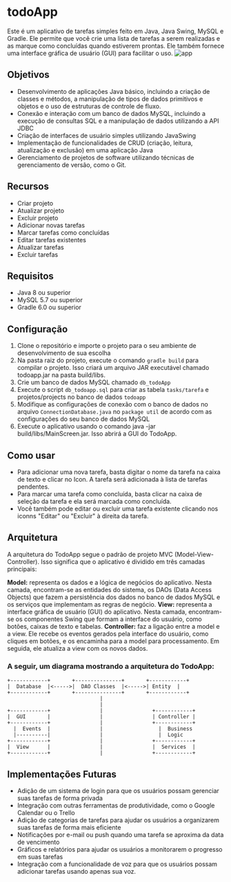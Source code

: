 # todoApp
Este é um aplicativo de tarefas simples feito em Java, Java Swing, MySQL e Gradle. Ele permite que você crie uma lista de tarefas a serem realizadas e as marque como concluídas quando estiverem prontas. Ele também fornece uma interface gráfica de usuário (GUI) para facilitar o uso.
![app](https://i.imgur.com/W2L0rA2.png)

## Objetivos
- Desenvolvimento de aplicações Java básico, incluindo a criação de classes e métodos, a manipulação de tipos de dados primitivos e objetos e o uso de estruturas de controle de fluxo.
- Conexão e interação com um banco de dados MySQL, incluindo a execução de consultas SQL e a manipulação de dados utilizando a API JDBC
- Criação de interfaces de usuário simples utilizando JavaSwing
- Implementação de funcionalidades de CRUD (criação, leitura, atualização e exclusão) em uma aplicação Java
- Gerenciamento de projetos de software utilizando técnicas de gerenciamento de versão, como o Git.

## Recursos
- Criar projeto
- Atualizar projeto
- Excluir projeto
- Adicionar novas tarefas
- Marcar tarefas como concluídas
- Editar tarefas existentes
- Atualizar tarefas
- Excluir tarefas

## Requisitos
- Java 8 ou superior
- MySQL 5.7 ou superior
- Gradle 6.0 ou superior

## Configuração
1. Clone o repositório e importe o projeto para o seu ambiente de desenvolvimento de sua escolha
2. Na pasta raiz do projeto, execute o comando `gradle build` para compilar o projeto. Isso criará um arquivo JAR executável chamado todoapp.jar na pasta build/libs.
3. Crie um banco de dados MySQL chamado `db_todoApp`
4. Execute o script `db_todoapp.sql` para criar as tabela `tasks/tarefa` e projetos/projects no banco de dados `todoapp`
5. Modifique as configurações de conexão com o banco de dados no arquivo `ConnectionDatabase.java` no `package util` de acordo com as configurações do seu banco de dados MySQL
6. Execute o aplicativo usando o comando java -jar build/libs/MainScreen.jar. Isso abrirá a GUI do TodoApp.

## Como usar
- Para adicionar uma nova tarefa, basta digitar o nome da tarefa na caixa de texto e clicar no Icon. A tarefa será adicionada à lista de tarefas pendentes.
- Para marcar uma tarefa como concluída, basta clicar na caixa de seleção da tarefa e ela será marcada como concluída.
- Você também pode editar ou excluir uma tarefa existente clicando nos iconns "Editar" ou "Excluir" à direita da tarefa.

## Arquitetura
A arquitetura do TodoApp segue o padrão de projeto MVC (Model-View-Controller). Isso significa que o aplicativo é dividido em três camadas principais:

**Model:** representa os dados e a lógica de negócios do aplicativo. Nesta camada, encontram-se as entidades do sistema, os DAOs (Data Access Objects) que fazem a persistência dos dados no banco de dados MySQL e os serviços que implementam as regras de negócio.
**View:** representa a interface gráfica de usuário (GUI) do aplicativo. Nesta camada, encontram-se os componentes Swing que formam a interface do usuário, como botões, caixas de texto e tabelas.
**Controller:** faz a ligação entre a model e a view. Ele recebe os eventos gerados pela interface do usuário, como cliques em botões, e os encaminha para a model para processamento. Em seguida, ele atualiza a view com os novos dados.

### A seguir, um diagrama mostrando a arquitetura do TodoApp:
```
+------------+       +---------------+       +------------+
|  Database  |<----->|  DAO Classes  |<----->| Entity  |
+------------+       +---------------+       +------------+
                              |
                              |
+------------+                |                +------------+
|  GUI       |                |                | Controller |
+------------+                |                +------------+
  |  Events  |                |                  |  Business
  |----------|                |                  |  Logic
+------------+                |                +------------+
|  View      |                |                |  Services  |
+------------+                |                +------------+

```

## Implementações Futuras
- Adição de um sistema de login para que os usuários possam gerenciar suas tarefas de forma privada
- Integração com outras ferramentas de produtividade, como o Google Calendar ou o Trello
- Adição de categorias de tarefas para ajudar os usuários a organizarem suas tarefas de forma mais eficiente
- Notificações por e-mail ou push quando uma tarefa se aproxima da data de vencimento
- Gráficos e relatórios para ajudar os usuários a monitorarem o progresso em suas tarefas
- Integração com a funcionalidade de voz para que os usuários possam adicionar tarefas usando apenas sua voz.
